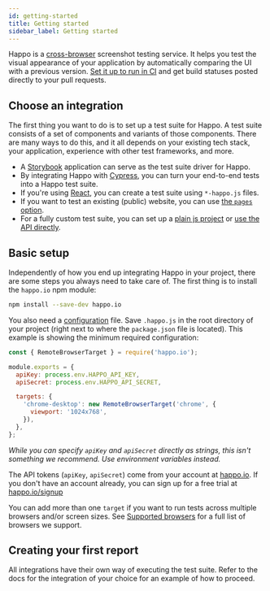 ```yaml
---
id: getting-started
title: Getting started
sidebar_label: Getting started
---
```


Happo is a [cross-browser](browsers.md) screenshot testing service. It helps
you test the visual appearance of your application by automatically comparing
the UI with a previous version. [Set it up to run in
CI](continuous-integration.md) and get build statuses posted directly to your
pull requests.

## Choose an integration

The first thing you want to do is to set up a test suite for Happo. A test
suite consists of a set of components and variants of those components. There
are many ways to do this, and it all depends on your existing tech stack, your
application, experience with other test frameworks, and more.

- A [Storybook](storybook.md) application can serve as the test suite driver for Happo.
- By integrating Happo with [Cypress](cypress.md), you can turn your end-to-end tests into a Happo test suite.
- If you're using [React](react.md), you can create a test suite using
  `*-happo.js` files.
- If you want to test an existing (public) website, you can use [the `pages`
  option](full-page.md).
- For a fully custom test suite, you can set up a [plain js
  project](vanilla.md) or [use the API directly](api.md).

## Basic setup

Independently of how you end up integrating Happo in your project, there are
some steps you always need to take care of. The first thing is to install the
`happo.io` npm module:

```sh
npm install --save-dev happo.io
```

You also need a [configuration](configuration.md) file. Save `.happo.js` in the
root directory of your project (right next to where the `package.json` file is
located). This example is showing the minimum required configuration:

```js
const { RemoteBrowserTarget } = require('happo.io');

module.exports = {
  apiKey: process.env.HAPPO_API_KEY,
  apiSecret: process.env.HAPPO_API_SECRET,

  targets: {
    'chrome-desktop': new RemoteBrowserTarget('chrome', {
      viewport: '1024x768',
    }),
  },
};
```

_While you can specify `apiKey` and `apiSecret` directly as strings, this
isn't something we recommend. Use environment variables instead._

The API tokens (`apiKey`, `apiSecret`) come from your account at
[happo.io](https://happo.io/account). If you don't have an account already, you
can sign up for a free trial at [happo.io/signup](https://happo.io/signup)

You can add more than one `target` if you want to run tests across multiple
browsers and/or screen sizes. See [Supported browsers](browsers.md) for a full
list of browsers we support.

## Creating your first report

All integrations have their own way of executing the test suite. Refer to the
docs for the integration of your choice for an example of how to proceed.

